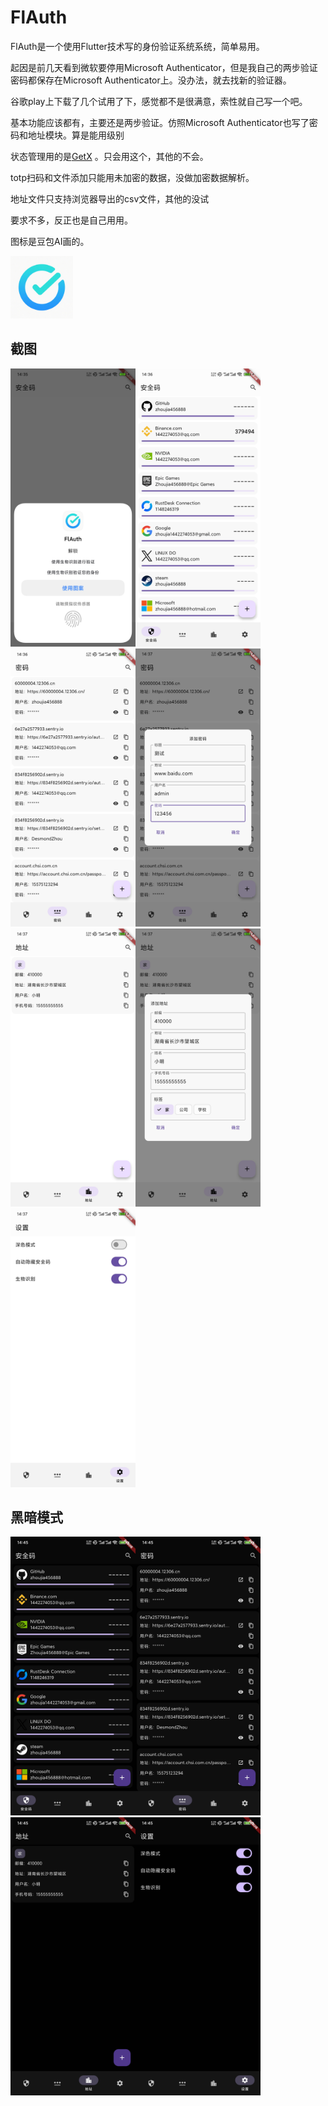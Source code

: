 # FlAuth

FlAuth是一个使用Flutter技术写的身份验证系统系统，简单易用。

起因是前几天看到微软要停用Microsoft Authenticator，但是我自己的两步验证密码都保存在Microsoft Authenticator上。没办法，就去找新的验证器。

谷歌play上下载了几个试用了下，感觉都不是很满意，索性就自己写一个吧。

基本功能应该都有，主要还是两步验证。仿照Microsoft Authenticator也写了密码和地址模块。算是能用级别

状态管理用的是[GetX](https://github.com/jonataslaw/getx/blob/master/README.zh-cn.md) 。只会用这个，其他的不会。

totp扫码和文件添加只能用未加密的数据，没做加密数据解析。

地址文件只支持浏览器导出的csv文件，其他的没试

要求不多，反正也是自己用用。

图标是豆包AI画的。

<img src="assets/images/logo.png" width="100">

## 截图

<img src="screenshot/Screenshot_2025-06-05-14-35-12-064_com.jloveh.flauth.jpg" width="200"><img src="screenshot/Screenshot_2025-06-05-14-36-25-444_com.jloveh.flauth.jpg" width="200"><img src="screenshot/Screenshot_2025-06-05-14-36-40-602_com.jloveh.flauth.jpg" width="200"><img src="screenshot/Screenshot_2025-06-05-14-37-15-041_com.jloveh.flauth.jpg" width="200"><img src="screenshot/Screenshot_2025-06-05-14-37-20-833_com.jloveh.flauth.jpg" width="200"><img src="screenshot/Screenshot_2025-06-05-14-37-26-112_com.jloveh.flauth.jpg" width="200"><img src="screenshot/Screenshot_2025-06-05-14-37-29-282_com.jloveh.flauth.jpg" width="200">

## 黑暗模式

<img src="screenshot/Screenshot_2025-06-05-14-45-10-327_com.jloveh.flauth.jpg" width="200"><img src="screenshot/Screenshot_2025-06-05-14-45-19-226_com.jloveh.flauth.jpg" width="200"><img src="screenshot/Screenshot_2025-06-05-14-45-21-741_com.jloveh.flauth.jpg" width="200"><img src="screenshot/Screenshot_2025-06-05-14-45-26-514_com.jloveh.flauth.jpg" width="200">
